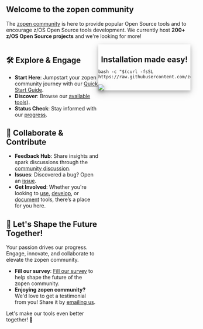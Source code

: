 ## Welcome to the zopen community


The [zopen community](https://github.com/zopencommunity) is here to provide popular Open Source tools and to encourage z/OS Open Source tools development. 
We currently host **200+ z/OS Open Source projects** and we're looking for more! 

<section class="layout">
<div style="float: right; box-shadow: 0 4px 8px 0 rgba(0, 0, 0, 0.2), 0 6px 20px 0 rgba(0, 0, 0, 0.19); width: 50%">

 <h2 align="center" style="margin-bottom:0px; padding-bottom:0px;">Installation made easy!</h2>

```
bash -c "$(curl -fsSL https://raw.githubusercontent.com/zopencommunity/meta/HEAD/tools/zopen_install.sh)"
```

 <img src="images/demo.gif"  style="box-shadow: 0 4px 8px 0 rgba(0, 0, 0, 0.2), 0 6px 20px 0 rgba(0, 0, 0, 0.19);" />
</div>
<div class="grow1" style="float: left; width: 50%">


## 🛠️ Explore & Engage

- **Start Here**: Jumpstart your zopen community journey with our [Quick Start Guide](/Guides/QuickStart.md).
- **Discover**: Browse our [available tools](/Latest)).
- **Status Check**: Stay informed with our [progress](/Progress).

## 🤝 Collaborate & Contribute

- **Feedback Hub**: Share insights and spark discussions through the [community discussion](https://github.com/orgs/zopencommunity/discussions/categories/security).
- **Issues**: Discovered a bug? Open an [issue](https://github.com/zopencommunity/meta/issues).
- **Get Involved**: Whether you're looking to [use](/Guides/ThePackageManager.md), [develop](/Guides/developing.md), or [document](/UpdateDocs.md) tools, there’s a place for you here.

## 📣 Let's Shape the Future Together!

Your passion drives our progress. Engage, innovate, and collaborate to elevate the zopen community.
- **Fill our survey**: [Fill our survey](https://forms.gle/A6U4jz1GpC9RqnfD7) to help shape the future of the zopen community.
- **Enjoying zopen community?** We'd love to get a testimonial from you! Share it by [emailing us](mailto:fultonm@ca.ibm.com).

Let's make our tools even better together! 🌟

</div>
</section>

<script>
  window.$docsify = {
    maxLevel: 0,  // Disables the floating TOC on all pages
  }
</script>
